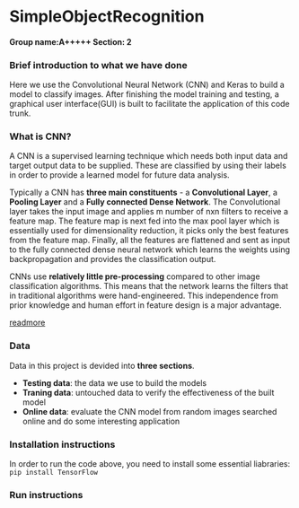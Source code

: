 # SimpleObjectRecognition
#### Group name:A+++++               Section: 2

### Brief introduction to what we have done
Here we use the Convolutional Neural Network (CNN) and Keras to build a model to classify images. After finishing the model training and testing, a graphical user interface(GUI) is built to facilitate the application of this code trunk.

### What is CNN?
A CNN is a supervised learning technique which needs both input data and target output data to be supplied. These are classified by using their labels in order to provide a learned model for future data analysis.

Typically a CNN has **three main constituents** - a **Convolutional Layer**, a **Pooling Layer** and a **Fully connected Dense Network**. The Convolutional layer takes the input image and applies m number of nxn filters to receive a feature map. The feature map is next fed into the max pool layer which is essentially used for dimensionality reduction, it picks only the best features from the feature map. Finally, all the features are flattened and sent as input to the fully connected dense neural network which learns the weights using backpropagation and provides the classification output.

CNNs use **relatively little pre-processing** compared to other image classification algorithms. This means that the network learns the filters that in traditional algorithms were hand-engineered. This independence from prior knowledge and human effort in feature design is a major advantage.

[readmore](https://en.wikipedia.org/wiki/Convolutional_neural_network)  

### Data

Data in this project is devided into **three sections**. 
* **Testing data**: the data we use to build the models
* **Traning data**: untouched data to verify the effectiveness of the built model
* **Online data**: evaluate the CNN model from random images searched online and do some interesting application

### Installation instructions

In order to run the code above, you need to install some essential liabraries:
```pip install TensorFlow  ```


### Run instructions